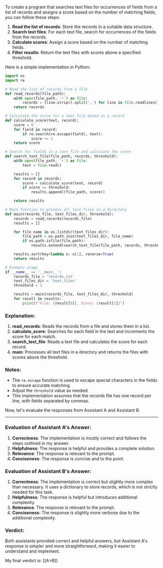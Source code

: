 
To create a program that searches text files for occurrences of fields from a list of records and assigns a score based on the number of matching fields, you can follow these steps:

1. **Read the list of records**: Store the records in a suitable data structure.
2. **Search text files**: For each text file, search for occurrences of the fields from the records.
3. **Calculate scores**: Assign a score based on the number of matching fields.
4. **Filter results**: Return the text files with scores above a specified threshold.

Here is a simple implementation in Python:

```python
import os
import re

# Read the list of records from a file
def read_records(file_path):
    with open(file_path, 'r') as file:
        records = [line.strip().split(',') for line in file.readlines()]
    return records

# Calculate the score for a text file based on a record
def calculate_score(text, record):
    score = 0
    for field in record:
        if re.search(re.escape(field), text):
            score += 1
    return score

# Search for fields in a text file and calculate the score
def search_text_file(file_path, records, threshold):
    with open(file_path, 'r') as file:
        text = file.read()

    results = []
    for record in records:
        score = calculate_score(text, record)
        if score >= threshold:
            results.append((file_path, score))

    return results

# Main function to process all text files in a directory
def main(records_file, text_files_dir, threshold):
    records = read_records(records_file)
    results = []

    for file_name in os.listdir(text_files_dir):
        file_path = os.path.join(text_files_dir, file_name)
        if os.path.isfile(file_path):
            results.extend(search_text_file(file_path, records, threshold))

    results.sort(key=lambda x: x[1], reverse=True)
    return results

# Example usage
if __name__ == '__main__':
    records_file = 'records.txt'
    text_files_dir = 'text_files'
    threshold = 3

    results = main(records_file, text_files_dir, threshold)
    for result in results:
        print(f"File: {result[0]}, Score: {result[1]}")
```

### Explanation:
1. **read_records**: Reads the records from a file and stores them in a list.
2. **calculate_score**: Searches for each field in the text and increments the score for each match.
3. **search_text_file**: Reads a text file and calculates the score for each record.
4. **main**: Processes all text files in a directory and returns the files with scores above the threshold.

### Notes:
- The `re.escape` function is used to escape special characters in the fields to ensure accurate matching.
- Adjust the `threshold` value as needed.
- This implementation assumes that the records file has one record per line, with fields separated by commas.

Now, let's evaluate the responses from Assistant A and Assistant B.

---

### Evaluation of Assistant A's Answer:
1. **Correctness**: The implementation is mostly correct and follows the steps outlined in my answer.
2. **Helpfulness**: The response is helpful and provides a complete solution.
3. **Relevance**: The response is relevant to the prompt.
4. **Conciseness**: The response is concise and to the point.

### Evaluation of Assistant B's Answer:
1. **Correctness**: The implementation is correct but slightly more complex than necessary. It uses a dictionary to store records, which is not strictly needed for this task.
2. **Helpfulness**: The response is helpful but introduces additional complexity.
3. **Relevance**: The response is relevant to the prompt.
4. **Conciseness**: The response is slightly more verbose due to the additional complexity.

### Verdict:
Both assistants provided correct and helpful answers, but Assistant A's response is simpler and more straightforward, making it easier to understand and implement.

My final verdict is: [[A>B]]